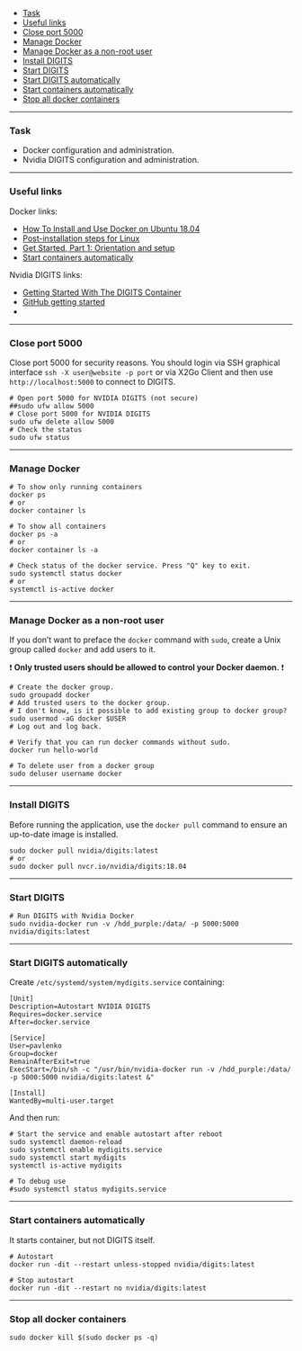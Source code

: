    - [Task](#task)
   - [Useful links](#useful)
   - [Close port 5000](#close-port)
   - [Manage Docker](#manage)
   - [Manage Docker as a non-root user](#non-root)
   - [Install DIGITS](#install)
   - [Start DIGITS](#start)
   - [Start DIGITS automatically](#autostart)
   - [Start containers automatically](#start-container)
   - [Stop all docker containers](#stop-all)

---
### <a name="task" />Task
   - Docker configuration and administration.
   - Nvidia DIGITS configuration and administration.

---
### <a name="useful" />Useful links

Docker links:
   - [How To Install and Use Docker on Ubuntu 18.04](https://www.digitalocean.com/community/tutorials/how-to-install-and-use-docker-on-ubuntu-18-04)
   - [Post-installation steps for Linux](https://docs.docker.com/install/linux/linux-postinstall)
   - [Get Started, Part 1: Orientation and setup](https://docs.docker.com/get-started)
   - [Start containers automatically](https://docs.docker.com/config/containers/start-containers-automatically)

Nvidia DIGITS links:
   - [Getting Started With The DIGITS Container](https://docs.nvidia.com/deeplearning/digits/digits-container-getting-started/index.html)
   - [GitHub getting started](https://github.com/NVIDIA/DIGITS/blob/master/docs/GettingStarted.md)
   - []()

---
### <a name="close-port" />Close port 5000

Close port 5000 for security reasons.
You should login via SSH graphical interface
`ssh -X user@website -p port` or via X2Go Client
and then use `http://localhost:5000` to connect to DIGITS.

```shell
# Open port 5000 for NVIDIA DIGITS (not secure)
##sudo ufw allow 5000
# Close port 5000 for NVIDIA DIGITS
sudo ufw delete allow 5000
# Check the status
sudo ufw status
```

---
### <a name="manage" />Manage Docker

```shell
# To show only running containers
docker ps
# or
docker container ls

# To show all containers
docker ps -a
# or
docker container ls -a

# Check status of the docker service. Press "Q" key to exit.
sudo systemctl status docker
# or
systemctl is-active docker 
```

---
### <a name="non-root" />Manage Docker as a non-root user

If you don’t want to preface the ```docker``` command with ```sudo```,
create a Unix group called ```docker``` and add users to it.

:exclamation: **Only trusted users should be allowed
to control your Docker daemon.** :exclamation:

```shell
# Create the docker group.
sudo groupadd docker
# Add trusted users to the docker group.
# I don't know, is it possible to add existing group to docker group?
sudo usermod -aG docker $USER
# Log out and log back.

# Verify that you can run docker commands without sudo.
docker run hello-world

# To delete user from a docker group
sudo deluser username docker
```

---
### <a name="install" />Install DIGITS

Before running the application, use the ```docker pull``` command
to ensure an up-to-date image is installed.

```shell
sudo docker pull nvidia/digits:latest
# or
sudo docker pull nvcr.io/nvidia/digits:18.04
```

---
### <a name="start" />Start DIGITS

```shell
# Run DIGITS with Nvidia Docker
sudo nvidia-docker run -v /hdd_purple:/data/ -p 5000:5000 nvidia/digits:latest
```

---
### <a name="autostart" />Start DIGITS automatically

Create ```/etc/systemd/system/mydigits.service``` containing:

```shell
[Unit]
Description=Autostart NVIDIA DIGITS
Requires=docker.service
After=docker.service

[Service]
User=pavlenko
Group=docker
RemainAfterExit=true
ExecStart=/bin/sh -c "/usr/bin/nvidia-docker run -v /hdd_purple:/data/ -p 5000:5000 nvidia/digits:latest &"

[Install]
WantedBy=multi-user.target

```

And then run:

```shell
# Start the service and enable autostart after reboot
sudo systemctl daemon-reload
sudo systemctl enable mydigits.service
sudo systemctl start mydigits
systemctl is-active mydigits

# To debug use
#sudo systemctl status mydigits.service
```

---
### <a name="start-container" />Start containers automatically

It starts container, but not DIGITS itself.

```shell
# Autostart
docker run -dit --restart unless-stopped nvidia/digits:latest

# Stop autostart
docker run -dit --restart no nvidia/digits:latest
```

---
### <a name="stop-all" />Stop all docker containers

```shell
sudo docker kill $(sudo docker ps -q)
```
